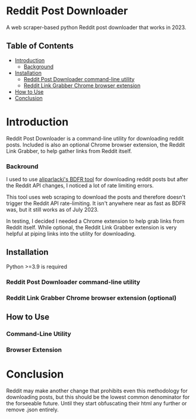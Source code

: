 # Reddit Post Downloader
A web scraper-based python Reddit post downloader that works in 2023. 

## Table of Contents
- [Introduction](#introduction)
  - [Background](#background)
- [Installation](#installation)
  - [Reddit Post Downloader command-line utility](#command_line_tool)
  - [Reddit Link Grabber Chrome browser extension](#browser_extension)
- [How to Use](#how_to_use)
- [Conclusion](#conclusion)

# Introduction <a id="introduction"></a>
Reddit Post Downloader is a command-line utility for downloading reddit posts. Included is also an optional Chrome browser extension, the Reddit Link Grabber, to help gather links from Reddit itself.

### Backround <a id=background></a>
I used to use [aliparlacki's BDFR tool](https://github.com/aliparlakci/bulk-downloader-for-reddit) for downloading reddit posts but after the Reddit API changes, I noticed a lot of rate limiting errors.

This tool uses web scraping to download the posts and therefore doesn't trigger the Reddit API rate-limiting. It isn't anywhere near as fast as BDFR was, but it still works as of July 2023.

In testing, I decided I needed a Chrome extension to help grab links from Reddit itself. While optional, the Reddit Link Grabber extension is very helpful at piping links into the utility for downloading.

## Installation <a id="installation"></a>
Python >=3.9 is required
### Reddit Post Downloader command-line utility <a id="command_line_tool"></a>
### Reddit Link Grabber Chrome browser extension (optional) <a id="browser_extension"></a>

## How to Use <a id="how_to_use"></a>

### Command-Line Utility
### Browser Extension
# Conclusion <a id="conclusion"></a>
Reddit may make another change that prohibits even this methodology for downloading posts, but this should be the lowest common denominator for the forseeable future. Until they start obfuscating their html any further or remove .json entirely.
